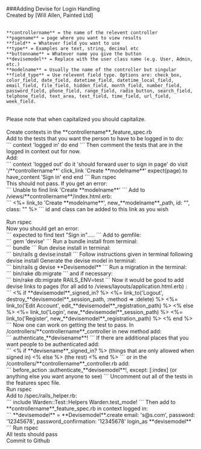 ###Adding Devise for Login Handling<br>
Created by [Will Allen, Painted Ltd]
<br>
<br>
```
**controllername** = the name of the relevent controller
**pagename** = page where you want to view results
**field** = Whatever field you want to use
**type** = Examples are text, string, decimal etc
**buttonname** = Whatever name you give the button
**devisemodel** = Replace with the user class name (e.g. User, Admin, etc.)
**modelname** = Usually the name of the controller but singular
**field_type** = Use relevent field type. Options are: check_box, color_field, date_field, datetime_field, datetime_local_field, email_field, file_field, hidden_field, month_field, number_field, password_field, phone_field, range_field, radio_button, search_field, telphone_field, text_area, text_field, time_field, url_field, week_field.
```
<br>
Please note that when capitalized you should capitalize.<br>
<br>
Create contexts in the **controllername**_feature_spec.rb <br>
Add to the tests that you want the person to have to be logged in to do:<br>
```
context 'logged in' do
end
```
Then comment the tests that are in the logged in context out for now.<br>
Add: <br>
```
context 'logged out' do
	it 'should forward user to sign in page' do
		visit '/**controllername**'
		click_link 'Create **modelname**'
		expect(page).to have_content 'Sign in'
	end
end
```
Run rspec<br>
This should not pass.  If you get an error: <br>
```
Unable to find link 'Create **modelname**'
```
Add to /views/**controllername**/index.html.erb:<br>
```
<%= link_to 'Create **modelname**', new_**modelname**_path, id: "", class: "" %>
```
id and class can be added to this link as you wish<br><br>
Run rspec<br>
Now you should get an error:<br>
```
expected to find text "Sign in".....
```
Add to gemfile:<br>
```
gem 'devise'
```
Run a bundle install from terminal:<br>
```
bundle
```
Run devise install in terminal:<br>
```
bin/rails g devise:install
```
Follow instructions given in terminal following devise install
Generate the devise model in terminal:<br>
```
bin/rails g devise **Devisemodel**
```
Run a migration in the terminal:<br>
```
bin/rake db:migrate
```
and if necessary:<br>
```
bin/rake db:migrate RAILS_ENV=test
```
Now it would be good to add devise links to pages (for all add to /views/layouts/application.html.erb) :<br>
```
<% if **devisemodel**_signed_in? %>
	<%= link_to('Logout', destroy_**devisemodel**_session_path, :method => :delete) %>
	<%= link_to('Edit Account', edit_**devisemodel**_registration_path) %>
<% else %>
	<%= link_to('Login', new_**devisemodel**_session_path) %>
	<%= link_to('Register', new_**devisemodel**_registration_path) %>
<% end %>
```
Now one can work on getting the test to pass. In /controllers/**controllername**_controller in new method add:<br>
```
authenticate_**devisename**!
```
If there are additional places that you want people to be authenticated add:<br>
```
<% if **devisename**_signed_in? %> (things that are only allowed when signed in)
<% else %> (the rest)
<% end %>
```
or in the /controllers/**controllername**_controller.rb add:<br>
```
before_action :authenticate_**devisemodel**!, except: [:index] (or anything else you want anyone to see)
```
Uncomment out all of the tests in the features spec file.<br>
Run rspec <br>
Add to /spec/rails_helper.rb:<br>
```
include Warden::Test::Helpers
Warden.test_mode!
```
Then add to **controllername**_feature_spec.rb in context logged in:<br>
```
**devisemodel** = **Devisemodel**.create email: 's@s.com', password: '12345678', password_confirmation: '12345678'
login_as **devisemodel**
```
Run rspec<br>
All tests should pass<br>
Commit to Github




